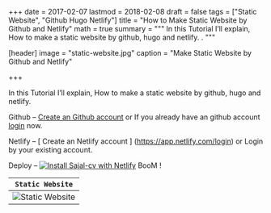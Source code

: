 +++
date = 2017-02-07
lastmod = 2018-02-08
draft = false
tags = ["Static Website", "Github Hugo Netlify"]
title = "How to Make Static Website by Github and Netlify"
math = true
summary = """
In this Tutorial I’ll explain, How to make a static website by github, hugo and netlify. . 
"""

[header]
image = "static-website.jpg"
caption = "Make Static Website by Github and Netlify"

+++

In this Tutorial I’ll explain, How to make a static website by github, hugo and netlify.

Github – [ Create an Github account](https://github.com/join?https://sajal.info/) or If you already have an github account [ login](https://github.com/login) now. 

Netlify – [ Create an Netlify account ] (https://app.netlify.com/login) or Login by your existing account.

Deploy – [![Install Sajal-cv with Netlify](https://www.netlify.com/img/deploy/button.svg)](https://app.netlify.com/start/deploy?repository=https://github.com/sajaldotinfo/sajal-cv) BooM !

| `Static Website` |
| --- |
| ![Static Website](https://sajal.info/img/static-website.jpg) |

